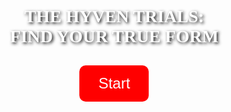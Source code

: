 <!DOCTYPE html>
<html lang="id">
<head>
  <meta charset="UTF-8">
  <title>The Hyven Trials</title>
  <style>
    body {
      margin: 0;
      font-family: 'Georgia', serif;
    }
    .slide {
      display: none;
      height: 100vh;
      width: 100vw;
      background-size: cover;
      background-position: center;
      position: relative;
    }
    .active {
      display: block;
    }
    .centered {
      position: absolute;
      top: 50%;
      left: 50%;
      transform: translate(-50%, -50%);
      text-align: center;
    }
    .btn {
      background-color: red;
      color: white;
      border: none;
      padding: 15px 30px;
      font-size: 24px;
      cursor: pointer;
      border-radius: 10px;
      margin: 10px;
    }
    .title {
      font-size: 28px;
      font-weight: bold;
      color: white;
      text-shadow: 2px 2px 5px black;
      margin-bottom: 20px;
    }
    .next-text {
      color: white;
      position: absolute;
      bottom: 30px;
      right: 30px;
      font-size: 22px;
      text-shadow: 2px 2px 5px black;
      cursor: pointer;
    }
  </style>
</head>
<body>

  <!-- Slide 1 -->
  <div id="slide1" class="slide active" style="background-image: url('https://i.imgur.com/N7aX6LQ.png');">
    <div class="centered">
      <div class="title">THE HYVEN TRIALS:<br>FIND YOUR TRUE FORM</div>
      <button class="btn" onclick="nextSlide()">Start</button>
    </div>
  </div>

  <!-- Slide 2 -->
  <div id="slide2" class="slide" style="background-image: url('https://i.imgur.com/uEDttLf.png');">
    <div class="centered">
      <div class="title">Muse kamu dari grup mana?</div>
      <button class="btn" onclick="chooseGroup('princess')">IVE</button>
      <button class="btn" onclick="chooseGroup('vampire')">ENHYPEN</button>
    </div>

  <!-- Script -->
  <script>
    function nextSlide() {
      document.getElementById('slide1').classList.remove('active');
      document.getElementById('slide2').classList.add('active');
    }

    function chooseGroup(group) {
      if (group === 'princess') {
        window.location.href = 'Princess.html'; // ganti dengan halaman pertanyaan princess
      } else if (group === 'vampire') {
        window.location.href = 'PrinceVampire.html'; // ganti dengan halaman pertanyaan vampire
      }
    }
  </script>

</body>
</html>

